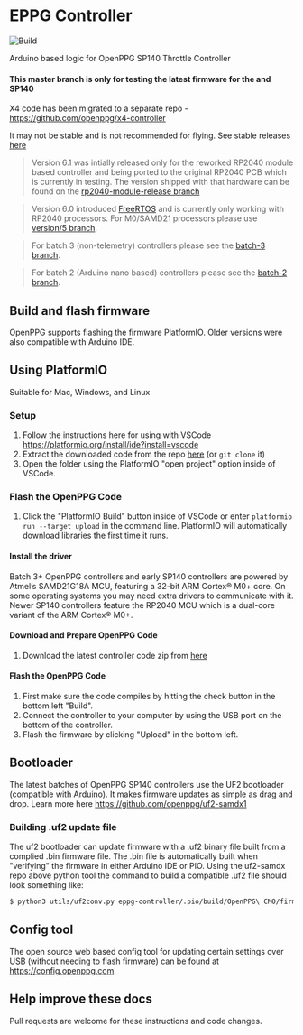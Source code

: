 # EPPG Controller

![Build](https://github.com/openppg/eppg-controller/actions/workflows/config.yml/badge.svg)

Arduino based logic for OpenPPG SP140 Throttle Controller

#### This master branch is only for testing the latest firmware for the and SP140

X4 code has been migrated to a separate repo - https://github.com/openppg/x4-controller

It may not be stable and is not recommended for flying.
See stable releases [here](https://github.com/openppg/eppg-controller/releases)
> Version 6.1 was intially released only for the reworked RP2040 module based controller and being ported to the original RP2040 PCB which is currently in testing. The version shipped with that hardware can be found on the [rp2040-module-release branch](https://github.com/openppg/eppg-controller/tree/rp2040-module-release)

> Version 6.0 introduced [FreeRTOS](https://www.freertos.org/index.html) and is currently only working with RP2040 processors. For M0/SAMD21 processors please use [version/5 branch](https://github.com/openppg/eppg-controller/tree/version/5).

> For batch 3 (non-telemetry) controllers please see the [batch-3 branch](https://github.com/openppg/eppg-controller/tree/batch-3).

> For batch 2 (Arduino nano based) controllers please see the [batch-2 branch](https://github.com/openppg/eppg-controller/tree/batch-2).

## Build and flash firmware

OpenPPG supports flashing the firmware PlatformIO. Older versions were also compatible with Arduino IDE.

## Using PlatformIO

Suitable for Mac, Windows, and Linux

### Setup

1. Follow the instructions here for using with VSCode https://platformio.org/install/ide?install=vscode
2. Extract the downloaded code from the repo [here](https://github.com/openppg/eppg-controller/archive/master.zip) (or `git clone` it)
3. Open the folder using the PlatformIO "open project" option inside of VSCode.

### Flash the OpenPPG Code

1. Click the "PlatformIO Build" button inside of VSCode or enter `platformio run --target upload` in the command line. PlatformIO will automatically download libraries the first time it runs.

#### Install the driver

Batch 3+ OpenPPG controllers and early SP140 controllers are powered by Atmel’s SAMD21G18A MCU, featuring a 32-bit ARM Cortex® M0+ core. On some operating systems you may need extra drivers to communicate with it.
Newer SP140 controllers feature the RP2040 MCU which is a dual-core variant of the ARM Cortex® M0+.

#### Download and Prepare OpenPPG Code

1. Download the latest controller code zip from [here](https://github.com/openppg/eppg-controller/archive/master.zip)

#### Flash the OpenPPG Code

1. First make sure the code compiles by hitting the check button in the bottom left "Build".
2. Connect the controller to your computer by using the USB port on the bottom of the controller.
3. Flash the firmware by clicking "Upload" in the bottom left.

## Bootloader

The latest batches of OpenPPG SP140 controllers use the UF2 bootloader (compatible with Arduino).
It makes firmware updates as simple as drag and drop.
Learn more here https://github.com/openppg/uf2-samdx1

### Building .uf2 update file

The uf2 bootloader can update firmware with a .uf2 binary file built from a complied .bin firmware file. The .bin file is automatically built when "verifying" the firmware in either Arduino IDE or PIO.
Using the uf2-samdx repo above python tool the command to build a compatible .uf2 file should look something like:

```bash
$ python3 utils/uf2conv.py eppg-controller/.pio/build/OpenPPG\ CM0/firmware.bin -c -o sp140-update.uf2
```

## Config tool

The open source web based config tool for updating certain settings over USB (without needing to flash firmware) can be found at https://config.openppg.com.


## Help improve these docs

Pull requests are welcome for these instructions and code changes.
